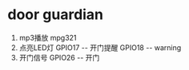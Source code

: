 # door guardian

1.  mp3播放
    mpg321 
2.  点亮LED灯
    GPIO17 -- 开门提醒
    GPIO18 -- warning
3.  开门信号
    GPIO26 -- 开门

